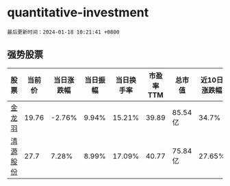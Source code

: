 # quantitative-investment

`最后更新时间：2024-01-18 10:21:41 +0800`

## 强势股票

|股票|当前价|当日涨跌幅|当日振幅|当日换手率|市盈率TTM|总市值|近10日涨跌幅|
|----|----|----|----|----|----|----|----|
|[金龙羽](https://xueqiu.com/S/SZ002882)|19.76|-2.76%|9.94%|15.21%|39.89|85.54亿|34.7%|
|[清源股份](https://xueqiu.com/S/SH603628)|27.7|7.28%|8.99%|17.09%|40.77|75.84亿|27.65%|
